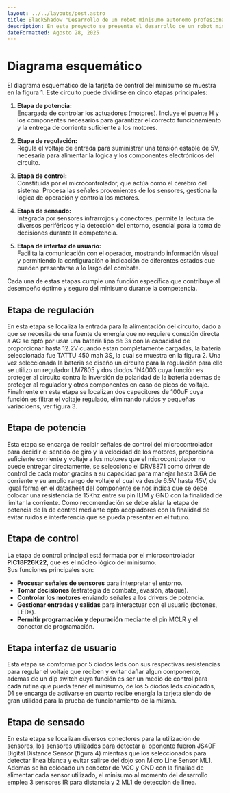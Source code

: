```yaml
---
layout: ../../layouts/post.astro
title: BlackShadow "Desarrollo de un robot minisumo autonomo profesional"
description: En este proyecto se presenta el desarrollo de un robot minisumo.
dateFormatted: Agosto 28, 2025
---
```


# **Diagrama esquemático**

El diagrama esquemático de la tarjeta de control del minisumo se muestra en la figura 1. Este circuito puede dividirse en cinco etapas principales:

1. **Etapa de potencia:**  
   Encargada de controlar los actuadores (motores). Incluye el puente H y los componentes necesarios para garantizar el correcto funcionamiento y la entrega de corriente suficiente a los motores.

2. **Etapa de regulación:**  
   Regula el voltaje de entrada para suministrar una tensión estable de 5V, necesaria para alimentar la lógica y los componentes electrónicos del circuito.

3. **Etapa de control:**  
   Constituida por el microcontrolador, que actúa como el cerebro del sistema. Procesa las señales provenientes de los sensores, gestiona la lógica de operación y controla los motores.

4. **Etapa de sensado:**  
   Integrada por sensores infrarrojos y conectores, permite la lectura de diversos periféricos y la detección del entorno, esencial para la toma de decisiones durante la competencia.

5. **Etapa de interfaz de usuario:**  
   Facilita la comunicación con el operador, mostrando información visual y permitiendo la configuración o indicación de diferentes estados que pueden presentarse a lo largo del combate.

Cada una de estas etapas cumple una función específica que contribuye al desempeño óptimo y seguro del minisumo durante la competencia.

## Etapa de regulación

En esta etapa se localiza la entrada para la alimentación del circuito, dado a que se necesita de una fuente de energía que no requiere conexión directa a AC se optó por usar una bateria lipo de 3s con la capacidad de proporcionar hasta 12.2V cuando estan completamente cargadas, la bateria seleccionada fue TATTU 450 mah 3S, la cual se muestra en la figura 2. Una vez seleccionada la bateria se diseño un circuito para la regulación para ello se utilizo un regulador LM7805 y dos diodos 1N4003 cuya función es proteger al circuito contra la inversión de polaridad de la bateria ademas de proteger al regulador y otros componentes en caso de picos de voltaje. Finalmente en esta etapa se localizan dos capacitores de 100uF cuya función es filtrar el voltaje regulado, eliminando ruidos y pequeñas variacioens, ver figura 3.

## Etapa de potencia

Esta etapa se encarga de recibir señales de control del microcontrolador para decidir el sentido de giro y la velocidad de los motores, proporciona suficiente corriente y voltaje a los motores que el microcontrolador no puede entregar directamente, se selecciono el DRV8871 como driver de control de cada motor gracias a su capacidad para manejar hasta 3.6A de corriente y su amplio rango de voltaje el cual va desde 6.5V hasta 45V, de igual forma en el datasheet del componente se nos indica que se debe colocar una resistencia de 15Khz entre su pin ILIM y GND con la finalidad de limitar la corriente. Como recomendación se debe aislar la etapa de potencia de la de control mediante opto acopladores con la finalidad de evitar ruidos e interferencia que se pueda presentar en el futuro.

## Etapa de control

La etapa de control principal está formada por el microcontrolador **PIC18F26K22**, que es el núcleo lógico del minisumo.  
Sus funciones principales son:

- **Procesar señales de sensores** para interpretar el entorno.
- **Tomar decisiones** (estrategia de combate, evasión, ataque).
- **Controlar los motores** enviando señales a los drivers de potencia.
- **Gestionar entradas y salidas** para interactuar con el usuario (botones, LEDs).
- **Permitir programación y depuración** mediante el pin MCLR y el conector de programación.

## Etapa interfaz de usuario

Esta etapa se comforma por 5 diodos leds con sus respectivas resistencias para regular el voltaje que reciben y evitar dañar algun componente, ademas de un dip switch cuya función es ser un medio de control para cada rutina que pueda tener el minisumo, de los 5 diodos leds colocados, D1 se encarga de activarse en cuanto recibe energía la tarjeta siendo de gran utilidad para la prueba de funcionamiento de la misma.

## Etapa de sensado

En esta etapa se localizan diversos conectores para la utilización de sensores, los sensores utilizados para detectar al oponente fueron JS40F Digital Distance Sensor (figura 4)
mientras que los seleccionados para detectar linea blanca y evitar salirse del dojo son Micro Line Sensor ML1. Ademas se ha colocado un conector de VCC y GND con la finaliad de alimentar cada sensor utilizado, el minisumo al momento del desarrollo emplea 3 sensores IR para distancia y 2 ML1 de detección de linea.

